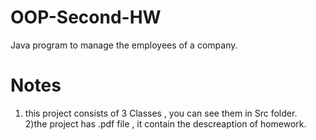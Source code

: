 # OOP-Second-HW
Java program to manage the employees of a company.

# Notes 
1) this project consists of 3 Classes , you can see them in Src folder.  
2)the project has .pdf file , it contain the descreaption of homework.  

